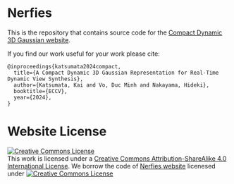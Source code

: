 # Nerfies

This is the repository that contains source code for the [Compact Dynamic 3D Gaussian website](https://compactdynamic3dgaussian.github.io).

If you find our work useful for your work please cite:
```
@inproceedings{katsumata2024compact,
  title={A Compact Dynamic 3D Gaussian Representation for Real-Time Dynamic View Synthesis},
  author={Katsumata, Kai and Vo, Duc Minh and Nakayama, Hideki},
  booktitle={ECCV},
  year={2024},
}
```

# Website License
<a rel="license" href="http://creativecommons.org/licenses/by-sa/4.0/"><img alt="Creative Commons License" style="border-width:0" src="https://i.creativecommons.org/l/by-sa/4.0/88x31.png" /></a><br />This work is licensed under a <a rel="license" href="http://creativecommons.org/licenses/by-sa/4.0/">Creative Commons Attribution-ShareAlike 4.0 International License</a>.
We borrow the code of [Nerfies website](https://nerfies.github.io) licenesed under  <a rel="license" href="http://creativecommons.org/licenses/by-sa/4.0/"><img alt="Creative Commons License" style="border-width:0" src="https://i.creativecommons.org/l/by-sa/4.0/88x31.png" /></a>

